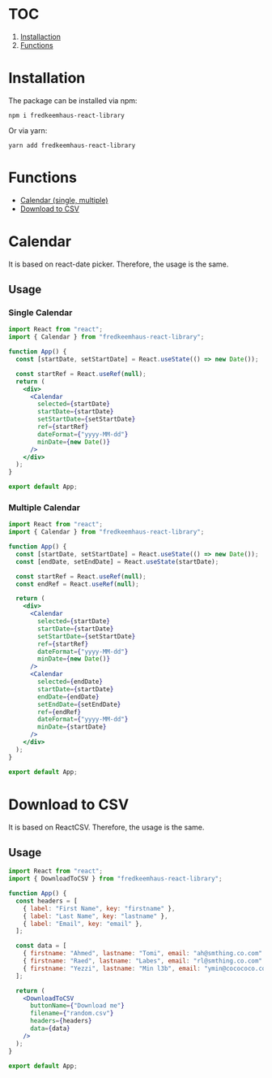 # TOC

1. [Installaction](#installation)
2. [Functions](#functions)

# Installation

The package can be installed via npm:

```
npm i fredkeemhaus-react-library
```

Or via yarn:

```
yarn add fredkeemhaus-react-library
```

# Functions

- [Calendar (single, multiple)](#calendar)
- [Download to CSV](#cownload-to-csv)

# Calendar

It is based on react-date picker. Therefore, the usage is the same.

## Usage

### Single Calendar

```jsx
import React from "react";
import { Calendar } from "fredkeemhaus-react-library";

function App() {
  const [startDate, setStartDate] = React.useState(() => new Date());

  const startRef = React.useRef(null);
  return (
    <div>
      <Calendar
        selected={startDate}
        startDate={startDate}
        setStartDate={setStartDate}
        ref={startRef}
        dateFormat={"yyyy-MM-dd"}
        minDate={new Date()}
      />
    </div>
  );
}

export default App;
```

### Multiple Calendar

```jsx
import React from "react";
import { Calendar } from "fredkeemhaus-react-library";

function App() {
  const [startDate, setStartDate] = React.useState(() => new Date());
  const [endDate, setEndDate] = React.useState(startDate);

  const startRef = React.useRef(null);
  const endRef = React.useRef(null);

  return (
    <div>
      <Calendar
        selected={startDate}
        startDate={startDate}
        setStartDate={setStartDate}
        ref={startRef}
        dateFormat={"yyyy-MM-dd"}
        minDate={new Date()}
      />
      <Calendar
        selected={endDate}
        startDate={startDate}
        endDate={endDate}
        setEndDate={setEndDate}
        ref={endRef}
        dateFormat={"yyyy-MM-dd"}
        minDate={startDate}
      />
    </div>
  );
}

export default App;
```

# Download to CSV

It is based on ReactCSV. Therefore, the usage is the same.

## Usage

```jsx
import React from "react";
import { DownloadToCSV } from "fredkeemhaus-react-library";

function App() {
  const headers = [
    { label: "First Name", key: "firstname" },
    { label: "Last Name", key: "lastname" },
    { label: "Email", key: "email" },
  ];

  const data = [
    { firstname: "Ahmed", lastname: "Tomi", email: "ah@smthing.co.com" },
    { firstname: "Raed", lastname: "Labes", email: "rl@smthing.co.com" },
    { firstname: "Yezzi", lastname: "Min l3b", email: "ymin@cocococo.com" },
  ];

  return (
    <DownloadToCSV
      buttonName={"Download me"}
      filename={"random.csv"}
      headers={headers}
      data={data}
    />
  );
}

export default App;
```
